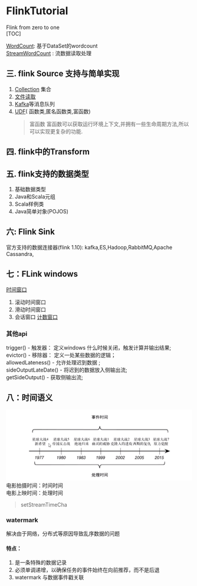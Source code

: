 # FlinkTutorial
Flink from zero to one <br>
[TOC]

[WordCount](/src/main/jave/com/jw9j/wc/WordCount.java): 基于DataSet的wordcount
<br>[StreamWordCount](/src/main/jave/com/jw9j/wc/StreamWordCount.java) : 流数据读取处理
<br>

## 三. flink Source 支持与简单实现
1. [Collection](src/main/java/com/jw9j/flink/source/SourceTest3_Collection.java) 集合
2. [文件读取](src/main/java/com/jw9j/flink/source/SourceTest3_File.java)
3. [Kafka](src/main/java/com/jw9j/flink/source/SourceTest3_Kafka.java)等消息队列
4. [UDF](src/main/java/com/jw9j/flink/source/SourceTest4_UDF.java)( 函数类,匿名函数类,富函数)
   > 富函数
   > 富函数可以获取运行环境上下文,并拥有一些生命周期方法,所以可以实现更复杂的功能.
## 四. flink中的Transform

## 五. flink支持的数据类型
1. 基础数据类型
2. Java和Scala元组
3. Scala样例类
4. Java简单对象(POJOS)

## 六: Flink Sink
官方支持的数据连接器(flink 1.10):
kafka,ES,Hadoop,RabbitMQ,Apache Cassandra,

## 七：FLink windows
[时间窗口](src/main/java/com/jw9j/flink/window/WindowsTest1_TimeWindows.java)
1. 滚动时间窗口
2. 滑动时间窗口
3. 会话窗口
[计数窗口](src/main/java/com/jw9j/flink/window/WindowsTest2_CountWindow.java)

### 其他api
trigger() - 触发器： 定义windows 什么时候关闭，触发计算并输出结果;</br>
evictor() - 移除器： 定义一处某些数据的逻辑；</br>
allowedLateness() - 允许处理迟到数据 ;</br>
sideOutputLateDate() - 将迟到的数据放入侧输出流;</br>
getSideOutput() - 获取侧输出流;</br>

## 八：时间语义
![img.png](img.png)
电影拍摄时间：时间时间 </br>
电影上映时间：处理时间
> setStreamTimeCha

### watermark
解决由于网络，分布式等原因导致乱序数据的问题

#### 特点：
1. 是一条特殊的数据记录
2. 必须单调递增，以确保任务的事件始终在向前推荐，而不是后退
3. watermark 与数据事件戳关联

